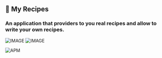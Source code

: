 ## 🍝 My Recipes
### An application that providers to you real recipes and allow to write your own recipes.

![IMAGE](https://i.imgur.com/WC3SnR2.gif)
![IMAGE](https://media.giphy.com/media/ZcWORLvIidxSyOmrNv/giphy.gif)

![APM](https://img.shields.io/apm/l/vim-mode)
